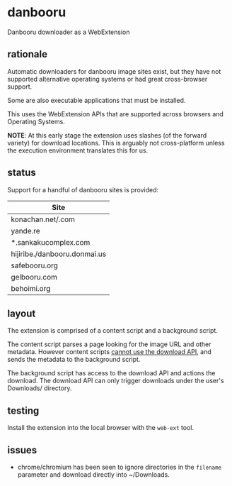 # danbooru
Danbooru downloader as a WebExtension

## rationale
Automatic downloaders for danbooru image sites exist, but they have not
supported alternative operating systems or had great cross-browser support.

Some are also executable applications that must be installed.

This uses the WebExtension APIs that are supported across browsers and Operating
Systems.

**NOTE**: At this early stage the extension uses slashes (of the forward variety)
for download locations. This is arguably not cross-platform unless the execution
environment translates this for us.

## status
Support for a handful of danbooru sites is provided:

| Site |
|---|
| konachan.net/.com |
| yande.re |
| \*.sankakucomplex.com |
| hijiribe./danbooru.donmai.us |
| safebooru.org |
| gelbooru.com |
| behoimi.org |

## layout
The extension is comprised of a content script and a background script.

The content script parses a page looking for the image URL and other metadata.
However content scripts
[cannot use the download API](https://developer.mozilla.org/en-US/Add-ons/WebExtensions/Content_scripts#WebExtension_APIs),
and sends the metadata to the background script.

The background script has access to the download API and actions the download.
The download API can only trigger downloads under the user's Downloads/ directory.

## testing
Install the extension into the local browser with the `web-ext` tool.

## issues
* chrome/chromium has been seen to ignore directories in the `filename`
  parameter and download directly into ~/Downloads.
